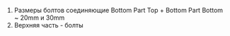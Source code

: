 1. Размеры болтов соединяющие Bottom Part Top + Bottom Part Bottom ~ 20mm и 30mm
2. Верхняя часть - болты
